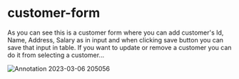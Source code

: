 # customer-form

As you can see this is a customer form where you can add customer's Id, Name, Address, Salary as in input and when clicking save button you can save that input in table.
If you want to update or remove a customer you can do it from selecting a customer...



![Annotation 2023-03-06 205056](https://user-images.githubusercontent.com/122887539/223153008-5ecfb3e2-aeba-431c-be43-d7cc8f6f4c47.png)
